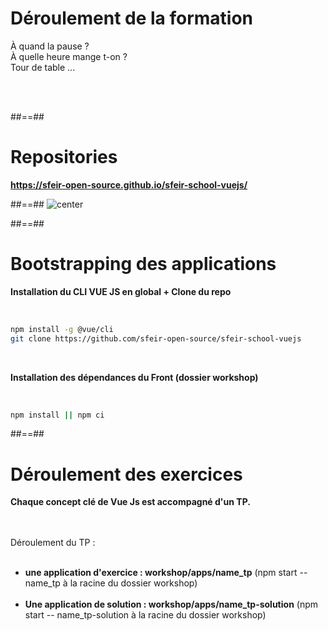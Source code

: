 # Déroulement de la formation

<p class="full-center">
À quand la pause ? <br>
À quelle heure mange t-on ? <br>
Tour de table ...
</p>
<br><br>

##==##

# Repositories

**https://sfeir-open-source.github.io/sfeir-school-vuejs/**

<!-- .element: class="full-center" -->

##==##
![center](assets/images/school/basics/sfeir_people.png)

##==##

<!-- .slide: class="with-code inconsolata" -->

# Bootstrapping des applications

**Installation du CLI VUE JS en global + Clone du repo**

<br>

```sh
npm install -g @vue/cli
git clone https://github.com/sfeir-open-source/sfeir-school-vuejs
```

<!-- .element: class="big-code" -->
<br>

**Installation des dépendances du Front (dossier workshop)**

<br>

```bash
npm install || npm ci
```

<!-- .element: class="big-code" -->


##==##

# Déroulement des exercices

**Chaque concept clé de Vue Js est accompagné d'un TP.**
<br><br><br>

Déroulement du TP : <br><br>

- **une application d'exercice : workshop/apps/name_tp** (npm start -- name_tp à la racine du dossier workshop) <br><br>
- **Une application de solution : workshop/apps/name_tp-solution** (npm start -- name_tp-solution à la racine du dossier workshop)
